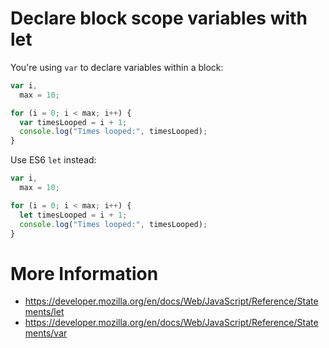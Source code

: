 # Declare block scope variables with let

You're using `var` to declare variables within a block:

```javascript
var i,
  max = 10;

for (i = 0; i < max; i++) {
  var timesLooped = i + 1;
  console.log("Times looped:", timesLooped);
}
```

Use ES6 `let` instead:

```javascript
var i,
  max = 10;

for (i = 0; i < max; i++) {
  let timesLooped = i + 1;
  console.log("Times looped:", timesLooped);
}
```

# More Information

- https://developer.mozilla.org/en/docs/Web/JavaScript/Reference/Statements/let
- https://developer.mozilla.org/en/docs/Web/JavaScript/Reference/Statements/var
